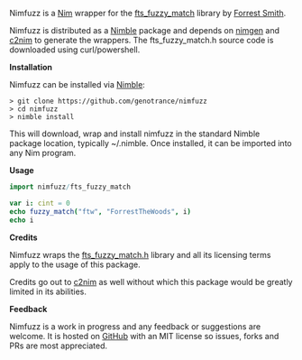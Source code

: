 Nimfuzz is a [Nim](https://nim-lang.org/) wrapper for the [fts_fuzzy_match](https://github.com/forrestthewoods/lib_fts/blob/master/code/fts_fuzzy_match.h) library by [Forrest Smith](https://github.com/forrestthewoods/lib_fts).

Nimfuzz is distributed as a [Nimble](https://github.com/nim-lang/nimble) package and depends on [nimgen](https://github.com/genotrance/nimgen) and [c2nim](https://github.com/nim-lang/c2nim/) to generate the wrappers. The fts_fuzzy_match.h source code is downloaded using curl/powershell.

__Installation__

Nimfuzz can be installed via [Nimble](https://github.com/nim-lang/nimble):

```
> git clone https://github.com/genotrance/nimfuzz
> cd nimfuzz
> nimble install
```

This will download, wrap and install nimfuzz in the standard Nimble package location, typically ~/.nimble. Once installed, it can be imported into any Nim program.

__Usage__

```nim
import nimfuzz/fts_fuzzy_match

var i: cint = 0
echo fuzzy_match("ftw", "ForrestTheWoods", i)
echo i
```

__Credits__

Nimfuzz wraps the [fts_fuzzy_match.h](https://github.com/forrestthewoods/lib_fts/blob/master/code/fts_fuzzy_match.h) library and all its licensing terms apply to the usage of this package.

Credits go out to [c2nim](https://github.com/nim-lang/c2nim/) as well without which this package would be greatly limited in its abilities.

__Feedback__

Nimfuzz is a work in progress and any feedback or suggestions are welcome. It is hosted on [GitHub](https://github.com/genotrance/nimfuzz) with an MIT license so issues, forks and PRs are most appreciated.
